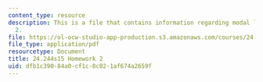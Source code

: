 ```yaml
---
content_type: resource
description: This is a file that contains information regarding modal logic homework
  2.
file: https://ol-ocw-studio-app-production.s3.amazonaws.com/courses/24-244-modal-logic-spring-2015/dfb1c39084a0cf1c8c021af674a2659f_MIT24_244S15_Homework2.pdf
file_type: application/pdf
resourcetype: Document
title: 24.244s15 Homework 2
uid: dfb1c390-84a0-cf1c-8c02-1af674a2659f
---
```

